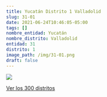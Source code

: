 ```yaml
---
title: Yucatán Distrito 1 Valladolid
slug: 31-01
date: 2021-06-24T10:46:05-05:00
tags: []
nombre_entidad: Yucatán
nombre_distrito: Valladolid
entidad: 31
distrito: 1
image_path: /img/31-01.png
draft: false
---
```


![](/img/31-01.png)

[Ver los 300 distritos](/docs/elecciones-2021)
